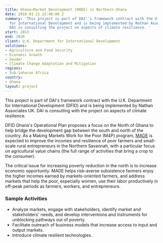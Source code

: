 ```yaml
---
title: Ghana—Market Development (MADE) in Northern Ghana
date: 2016-01-21 22:40:00 Z
summary: 'This project is part of DAI''s framework contract with the U.K. Department
  for International Development and is being implemented by Nathan Associates UK.
  DAI is consulting the project on aspects of climate resilience. '
start: 2013
end: 2020
client: U.K. Department for International Development
solutions:
- Agriculture and Food Security
- Economic Growth
- Gender
- Climate Change Adaptation and Mitigation
regions:
- Sub-Saharan Africa
country:
- Ghana
layout: project
---
```


This project is part of DAI's framework contract with the U.K. Department for International Development (DFID) and is being implemented by Nathan Associates UK. DAI is consulting with the project on aspects of climate resilience.

DFID Ghana's Operational Plan proposes a focus on the North of Ghana to help bridge the development gap between the south and north of the country. As a Making Markets Work for the Poor (M4P) program, [MADE](https://beamexchange.org/practice/programme-index/1/) is expected to improve the incomes and resilience of poor farmers and small-scale rural entrepreneurs in the Northern Savannah, with a particular focus on agricultural value chains (the full range of activities that bring a crop to the consumer).

The critical issue for increasing poverty reduction in the north is to increase economic opportunity. MADE helps risk-averse subsistence farmers enjoy the higher incomes earned by markets-oriented farmers, and address markets that help the poor, especially women, use their labor productively in off-peak periods as farmers, workers, and entrepreneurs.

###  Sample Activities

* Analyze markets, engage with stakeholders, identify market and stakeholders' needs, and develop interventions and instruments for unblocking pathways out of poverty.
* Facilitate outreach of business models that increase access to input and output markets.
* Introduce climate resilient technologies.